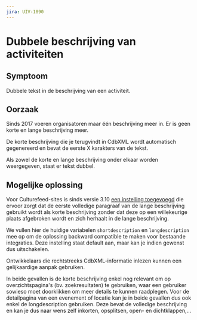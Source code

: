 ```yaml
---
jira: UIV-1890
---
```


# Dubbele beschrijving van activiteiten

## Symptoom

Dubbele tekst in de beschrijving van een activiteit.

## Oorzaak

Sinds 2017 voeren organisatoren maar één beschrijving meer in. Er is geen korte en lange beschrijving meer.

De korte beschrijving die je terugvindt in CdbXML wordt automatisch gegenereerd en bevat de eerste X karakters van de tekst.

Als zowel de korte en lange beschrijving onder elkaar worden weergegeven, staat er tekst dubbel.

## Mogelijke oplossing

Voor Culturefeed-sites is sinds versie 3.10 [een instelling toegevoegd](https://github.com/cultuurnet/culturefeed/pull/155/ "Check pull request on Github for more details") die ervoor zorgt dat de eerste volledige paragraaf van de lange beschrijving gebruikt wordt als korte beschrijving zonder dat deze op een willekeurige plaats afgebroken wordt en zich herhaalt in de lange beschrijving. 

We vullen hier de huidige variabelen `shortdescription` en `longdescription` mee op om de oplossing backward compatible te maken voor bestaande integraties. Deze instelling staat default aan, maar kan je indien gewenst dus uitschakelen.

Ontwikkelaars die rechtstreeks CdbXML-informatie inlezen kunnen een gelijkaardige aanpak gebruiken. 

In beide gevallen is de korte beschrijving enkel nog relevant om op overzichtspagina's (bv. zoekresultaten) te gebruiken, waar een gebruiker sowieso moet doorklikken om meer details te kunnen raadplegen. Voor de detailpagina van een evenement of locatie kan je in beide gevallen dus ook enkel de longdescription gebruiken. Deze bevat de volledige beschrijving en kan je dus naar wens zelf inkorten, opsplitsen, open- en dichtklappen,...
